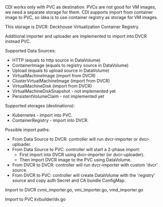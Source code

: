 CDI works only with PVC as destination. PVCs are not good for VM images,
we need a separate storage for them. CDI supports import from container image
to PVC, so idea is to use container registry as storage for VM images.

This storage is DVCR: Deckhouse Virtualization Container Registry.

Additional importer and uploader are implemented to import into DVCR instead PVC.

Supported Data Sources:
- HTTP (equals to http source in DataVolume)
- ContainerImage (equals to registry source in DataVolume)
- Upload (equals to upload source in DataVolume)
- VirtualMachineImage (import from DVCR)
- ClusterVirtualMachineImage (import from DVCR)
- VirtualMachineDisk (import from DVCR)
- VirtualMachineDiskSnapshot - not implemented yet
- PersistentVolumeClaim - not implemented yet

Supported storages (destinations):
- Kubernetes - import into PVC.
- ContainerRegistry - import into DVCR.

Possible import paths:
- From Data Source to DVCR: controller will run dvcr-importer or dvcr-uploader.
- From Data Source to PVC: controller will start a 2-phase import:
  - First import into DVCR using dvcr-importer (or dvcr-uploader).
  - Then import DVCR image to the PVC using DataVolume.
- From DVCR to DVCR: controller will run dvcr-importer with custom 'dvcr' source.
- From DVCR to PVC: controller will create DataVolume with the 'registry' source and copy auth Secret and CA bundle ConfigMap.

Import to DVCR 
cvmi_importer.go, vmi_importer.go, vmd_importer.go

Import to PVC
kvbuilder/dv.go

